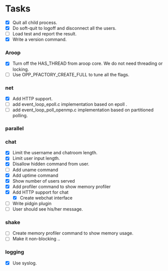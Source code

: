 
Tasks
========

- [x] Quit all child process.
- [x] Do soft-quit to logoff and disconnect all the users.
- [ ] Load test and report the result.
- [x] Write a version command.

### Aroop
- [x] Turn off the HAS_THREAD from aroop core. We do not need threading or locking.
- [ ] Use OPP_PFACTORY_CREATE_FULL to tune all the flags.

### net
- [x] Add HTTP support.
- [ ] add event_loop_epoll.c implementation based on epoll .
- [ ] add event_loop_poll_openmp.c implementation based on partitioned polling.

### parallel

### chat
- [x] Limit the username and chatroom length.
- [x] Limit user input length.
- [x] Disallow hidden command from user.
- [ ] Add uname command
- [x] Add uptime command
- [x] Show number of users served
- [x] Add profiler command to show memory profiler
- [x] Add HTTP support for chat
	- [x] Create webchat interface
- [ ] Write pidgin plugin
- [ ] User should see his/her message.

### shake
- [ ] Create memory profiler command to show memory usage.
- [ ] Make it non-blocking ..

### logging
- [x] Use syslog.


